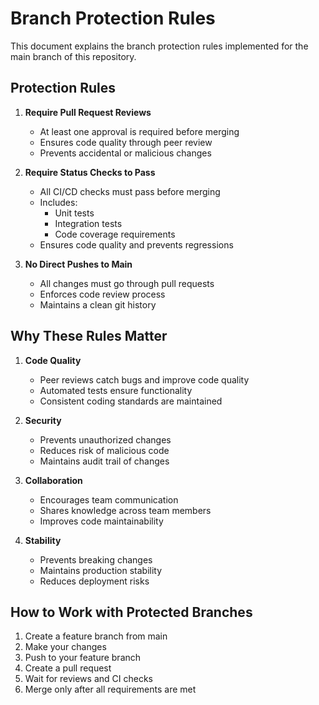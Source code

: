 # Branch Protection Rules

This document explains the branch protection rules implemented for the main branch of this repository.

## Protection Rules

1. **Require Pull Request Reviews**
   - At least one approval is required before merging
   - Ensures code quality through peer review
   - Prevents accidental or malicious changes

2. **Require Status Checks to Pass**
   - All CI/CD checks must pass before merging
   - Includes:
     - Unit tests
     - Integration tests
     - Code coverage requirements
   - Ensures code quality and prevents regressions

3. **No Direct Pushes to Main**
   - All changes must go through pull requests
   - Enforces code review process
   - Maintains a clean git history

## Why These Rules Matter

1. **Code Quality**
   - Peer reviews catch bugs and improve code quality
   - Automated tests ensure functionality
   - Consistent coding standards are maintained

2. **Security**
   - Prevents unauthorized changes
   - Reduces risk of malicious code
   - Maintains audit trail of changes

3. **Collaboration**
   - Encourages team communication
   - Shares knowledge across team members
   - Improves code maintainability

4. **Stability**
   - Prevents breaking changes
   - Maintains production stability
   - Reduces deployment risks

## How to Work with Protected Branches

1. Create a feature branch from main
2. Make your changes
3. Push to your feature branch
4. Create a pull request
5. Wait for reviews and CI checks
6. Merge only after all requirements are met 